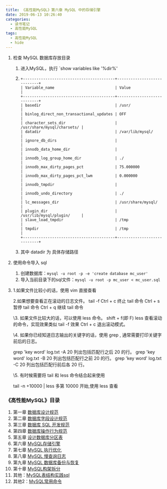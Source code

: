 ```yaml
---
title: 《高性能MySQL》第六章 MySQL 中的存储引擎
date: 2019-06-13 10:26:40
categories:
  - 读书笔记
  - 高性能MySQL
tags:
  - 高性能MySQL
  - hide
---
```

1. 检查 MySQL 数据库存放目录

   1. 进入MySQL，执行 `show variables like '%dir%'

   2. ```text
      +-----------------------------------------+----------------------------+
      | Variable_name                           | Value                      |
      +-----------------------------------------+----------------------------+
      | basedir                                 | /usr/                      |
      | binlog_direct_non_transactional_updates | OFF                        |
      | character_sets_dir                      | /usr/share/mysql/charsets/ |
      | datadir                                 | /var/lib/mysql/            |
      | ignore_db_dirs                          |                            |
      | innodb_data_home_dir                    |                            |
      | innodb_log_group_home_dir               | ./                         |
      | innodb_max_dirty_pages_pct              | 75.000000                  |
      | innodb_max_dirty_pages_pct_lwm          | 0.000000                   |
      | innodb_tmpdir                           |                            |
      | innodb_undo_directory                   | ./                         |
      | lc_messages_dir                         | /usr/share/mysql/          |
      | plugin_dir                              | /usr/lib/mysql/plugin/     |
      | slave_load_tmpdir                       | /tmp                       |
      | tmpdir                                  | /tmp                       |
      +-----------------------------------------+----------------------------+
      ```

   3. 其中 datadir 为 具体存储路径

2. 使用命令导入 sql

   1. 创建数据库：`mysql -u root -p -e 'create database mc_user'`
   2. 导入当前目录下的sql文件：`mysql -u root -p mc_user < mc_user.sql`

3. 1.如果文件比较小的话，使用 vim 直接查看 

   2.如果想要查看正在滚动的日志文件。
   tail -f 
   Ctrl + c 终止 tail 命令
   Ctrl + s 暂停 tail 命令
   Ctrl + q 继续 tail 命令

   \3. 如果文件比较大的话，可以使用 less 命令。
   shift + f(即 F) less 查看滚动的命令，实现效果类似 tail -f 效果
   Ctrl + c 退出滚动模式。

   \4. 如果你已经知道日志输出的关键字的话，使用 grep , 通常需要打印关键字前后的日志。

   grep 'key word' log.txt -A 20 列出包括匹配行之后 20 的行。
   grep 'key word' log.txt -B 20 列出包括匹配行之前 20 的行。
   grep 'key word' log.txt -C 20 列出包括匹配行前后各 20 行。

   \5. 有时候需要将 tail 和 less 命令结合起来使用

   tail -n +10000 | less 多第 10000 开始,使用 less 查看  

### 《高性能MySQL》目录

1. 第一章 [数据库设计规范](/2019/06/23/读书笔记/《高性能MySQL》/1.数据库设计规范/index.html)
2. 第二章 [数据库字段设计规范](/2019/06/22/读书笔记/《高性能MySQL》/2.数据库字段设计规范/index.html)
3. 第三章 [数据库 SQL 开发规范](/2019/06/21/读书笔记/《高性能MySQL》/3.数据库SQL开发规范/index.html)
4. 第四章 [数据库操作行为规范](/2019/06/20/读书笔记/《高性能MySQL》/4.数据库操作行为规范/index.html)
5. 第五章 [设计数据库分区表](/2019/06/19/读书笔记/《高性能MySQL》/5.设计数据库分区表/index.html)
6. 第六章 [MySQL存储引擎](/2019/06/18/读书笔记/《高性能MySQL》/6.MySQL存储引擎/index.html)
7. 第七章 [MySQL 执行优化](/2019/06/17/读书笔记/《高性能MySQL》/7.MySQL执行计划优化/index.html)
8. 第八章 [MySQL 慢查询日志](/2019/06/16/读书笔记/《高性能MySQL》/8.MySQL慢查日志/index.html)
9. 第九章 [MySQL 数据库备份与恢复](/2019/06/15/读书笔记/《高性能MySQL》/9.数据库备份/index.html)
10. 第十章 [MySQL构架拆分](/2019/06/14/读书笔记/《高性能MySQL》/10.MySQL架构拆分/index.html)
11. 其他：[MySQL表结构实践sql](/2019/06/12/读书笔记/《高性能MySQL》/20.数据库表结构实践/index.html)
12. 其他2：[MySQL常用命令](/2019/06/13/读书笔记/《高性能MySQL》/11.MySQL常用命令/index.html)